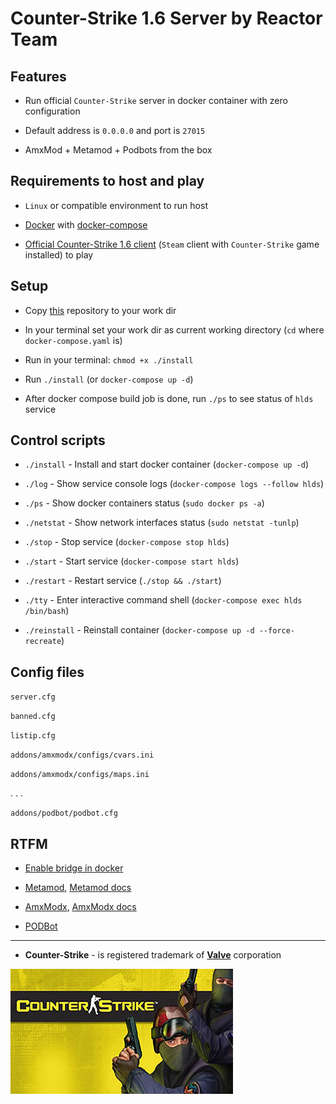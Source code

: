# Counter-Strike 1.6 Server by Reactor Team


## Features

* Run official `Counter-Strike` server in docker container with zero configuration

* Default address is `0.0.0.0` and port is `27015`

* AmxMod + Metamod + Podbots from the box

## Requirements to host and play

* `Linux` or compatible environment to run host

* [Docker](https://docs.docker.com/engine/install/ubuntu/) with [docker-compose](https://docs.docker.com/compose/)

* [Official Counter-Strike 1.6 client](https://store.steampowered.com/app/10/CounterStrike/) (`Steam` client with `Counter-Strike` game installed) to play

## Setup

* Copy [this](https://github.com/alexnd/cs16server) repository to your work dir

* In your terminal set your work dir as current working directory (`cd` where `docker-compose.yaml` is)

* Run in your terminal: `chmod +x ./install`

* Run `./install` (or `docker-compose up -d`)

* After docker compose build job is done, run `./ps` to see status of `hlds` service

## Control scripts

* `./install` - Install and start docker container (`docker-compose up -d`)

* `./log` - Show service console logs (`docker-compose logs --follow hlds`)

* `./ps` - Show docker containers status (`sudo docker ps -a`)

* `./netstat` - Show network interfaces status (`sudo netstat -tunlp`)

* `./stop` - Stop service (`docker-compose stop hlds`)

* `./start` - Start service (`docker-compose start hlds`)

* `./restart` - Restart service (`./stop && ./start`)

* `./tty` - Enter interactive command shell (`docker-compose exec hlds /bin/bash`)

* `./reinstall` - Reinstall container (`docker-compose up -d --force-recreate`)


## Config files

`server.cfg`

`banned.cfg`

`listip.cfg`

`addons/amxmodx/configs/cvars.ini`

`addons/amxmodx/configs/maps.ini`

. . .

`addons/podbot/podbot.cfg`

## RTFM

* [Enable bridge in docker](https://docs.docker.com/network/bridge/)

* [Metamod](http://metamod.org/), [Metamod docs](http://metamod.org/metamod.html)

* [AmxModx](https://www.amxmodx.org/), [AmxModx docs](https://wiki.alliedmods.net/Category:Documentation_(AMX_Mod_X))

* [PODBot](http://podbotmm.bots-united.com/doc_v3/html/pbmm.html)



---

* **Counter-Strike** - is registered trademark of **[Valve](https://www.valvesoftware.com/en/)** corporation


![Counter-Strike v 1.6](./cs.jpg)

